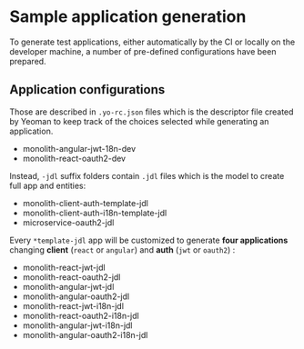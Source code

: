 # Sample application generation

To generate test applications, either automatically by the CI or locally on the developer machine, a number of pre-defined configurations have been prepared.

## Application configurations

Those are described in `.yo-rc.json` files which is the descriptor file created by Yeoman to keep track of the choices selected while generating an application.

-   monolith-angular-jwt-18n-dev
-   monolith-react-oauth2-dev

Instead, `-jdl` suffix folders contain `.jdl` files which is the model to create full app and entities:

-   monolith-client-auth-template-jdl
-   monolith-client-auth-i18n-template-jdl
-   microservice-oauth2-jdl

Every `*template-jdl` app will be customized to generate **four applications** changing **client** (`react` or `angular`) and **auth** (`jwt` or `oauth2`) :

-   monolith-react-jwt-jdl
-   monolith-react-oauth2-jdl
-   monolith-angular-jwt-jdl
-   monolith-angular-oauth2-jdl
-   monolith-react-jwt-i18n-jdl
-   monolith-react-oauth2-i18n-jdl
-   monolith-angular-jwt-i18n-jdl
-   monolith-angular-oauth2-i18n-jdl
